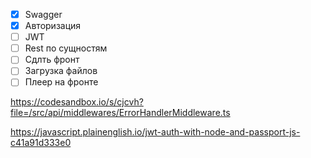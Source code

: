 - [x] Swagger
- [x] Авторизация
- [ ] JWT
- [ ] Rest по сущностям
- [ ] Сдлть фронт
- [ ] Загрузка файлов
- [ ] Плеер на фронте

https://codesandbox.io/s/cjcvh?file=/src/api/middlewares/ErrorHandlerMiddleware.ts

https://javascript.plainenglish.io/jwt-auth-with-node-and-passport-js-c41a91d333e0
